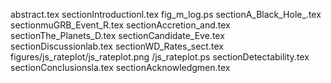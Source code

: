 abstract.tex
sectionIntroductionl.tex
fig_m_log.ps
sectionA_Black_Hole_.tex
sectionmuGRB_Event_R.tex
sectionAccretion_and.tex
sectionThe_Planets_D.tex
sectionCandidate_Eve.tex
sectionDiscussionlab.tex
sectionWD_Rates_sect.tex
figures/js_rateplot/js_rateplot.png
/js_rateplot.ps
sectionDetectability.tex
sectionConclusionsla.tex
sectionAcknowledgmen.tex
